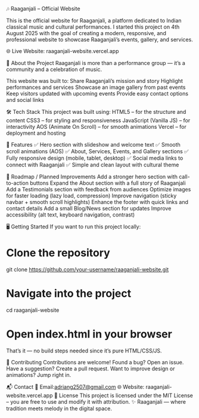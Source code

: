 🎶 Raaganjali – Official Website

This is the official website for Raaganjali, a platform dedicated to Indian classical music and cultural performances.
I started this project on 4th August 2025 with the goal of creating a modern, responsive, and professional website to showcase Raaganjali’s events, gallery, and services.

🌐 Live Website: raaganjali-website.vercel.app

📖 About the Project
Raaganjali is more than a performance group — it’s a community and a celebration of music.

This website was built to:
Share Raaganjali’s mission and story
Highlight performances and services
Showcase an image gallery from past events
Keep visitors updated with upcoming events
Provide easy contact options and social links

🛠️ Tech Stack
This project was built using:
HTML5 – for the structure and content
CSS3 – for styling and responsiveness
JavaScript (Vanilla JS) – for interactivity
AOS (Animate On Scroll) – for smooth animations
Vercel – for deployment and hosting

🚀 Features
✅ Hero section with slideshow and welcome text
✅ Smooth scroll animations (AOS)
✅ About, Services, Events, and Gallery sections
✅ Fully responsive design (mobile, tablet, desktop)
✅ Social media links to connect with Raaganjali
✅ Simple and clean layout with cultural theme

📅 Roadmap / Planned Improvements
 Add a stronger hero section with call-to-action buttons
 Expand the About section with a full story of Raaganjali
 Add a Testimonials section with feedback from audiences
 Optimize images for faster loading (lazy load, compression)
 Improve navigation (sticky navbar + smooth scroll highlights)
 Enhance the footer with quick links and contact details
 Add a small Blog/News section for updates
 Improve accessibility (alt text, keyboard navigation, contrast)

🖥️ Getting Started
If you want to run this project locally:
# Clone the repository
git clone https://github.com/your-username/raaganjali-website.git  

# Navigate into the project
cd raaganjali-website  

# Open index.html in your browser
That’s it — no build steps needed since it’s pure HTML/CSS/JS.

🤝 Contributing
Contributions are welcome!
Found a bug? Open an issue.
Have a suggestion? Create a pull request.
Want to improve design or animations? Jump right in.

📬 Contact
📧 Email:adriang2507@gmail.com
🌐 Website: raaganjali-website.vercel.app
📜 License
This project is licensed under the MIT License – you are free to use and modify it with attribution.
✨ Raaganjali — where tradition meets melody in the digital space.